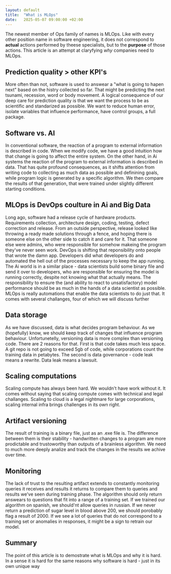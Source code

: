 ```yaml
---
layout: default
title:  "What is MLOps"
date:   2025-05-07 09:00:00 +02:00
---
```


The newest member of Ops family of names is MLOps. Like with every other position name in software engineering, it does not correspond to **actual** actions performed by theese specialists, but to the **purpose** of those actions. This article is an attempt at claryfying *why* companies need to MLOps.

## Prediction quality > other KPI's

More often than not, software is used to answear a "what is going to hapen next" based on the histry collected so far. That might be predicting the next tsunami, recession, word or body movement. A logical consequence of our deep care for prediction quality is that we want the process to be as scientific and standarized as possible. We want to reduce human error, isolate variables that influence performance, have control groups, a full package. 

## Software vs. AI

In conventional software, the reaction of a program to external information is described in code. When we modify code, we have a good intuition how that change is going to affect the entire system. On the other hand, in Ai systems the reaction of the program to external information is described in data. That has quite profound consequences, as it shifts attention from writing code to collecting as much data as possible and definining goals, while program logic is generated by a specific algorithm. We then compare the results of that generation, that were trained under slightly different starting conditions.

## MLOps is DevOps coulture in Ai and Big Data

Long ago, software had a release cycle of hardware products. Requirements collection, architecture design, coding, testing, defect correction and release. From an outside perspective, release looked like throwing a ready made solutions through a fence, and hoping there is someone else on the other side to catch it and care for it. That someone else were admins, who were responsible for somehow makeing the program they've never seen work. DevOps is shifting that reponsibility onto people that wrote the damn app. Developers did what developers do and automated the hell out of the processes necessary to keep the app running. The Ai world is in a similar place - data scientists build some binary file and send it over to developers, who are responsible for ensuring the model is running correctly, despite not knowing what that actually means. The responsibility to ensure the (and ability to react to unsatisfactory) model performance should be as much in the hands of a data scientist as possible. MLOps is really automations that enable the data scientists to do just that. It comes with several challanges, four of which we will discuss further

## Data storage

As we have discussed, data is what decides program behaviour. As we (hopefully) know, we should keep track of changes that influence program behaviour. Unfortunetelly, versioning data is more complex than versioning code. There are 2 reasons for that. First is that code takes much less space. A git repo is not going to exceed 5gb of code, while corporations count the training data in petabytes. The second is data governance - code leak means a rewrite. Data leak means a lawsuit. 

## Scaling computations

Scaling compute has always been hard. We wouldn't have work without it. It comes without saying that scaling compute comes with technical and legal challanges. Scaling to cloud is a legal nightmare for large corporations, scaling internal infra brings challenges in its own right. 

## Artifact versioning
The result of training is a binary file, just as an .exe file is. The difference between them is their stability - handwritten changes to a program are more prodictable and trustoworthy than outputs of a brainless algorithm. We need to much more deeply analize and track the changes in the results we achive over time. 

## Monitoring

The lack of trust to the resulting artifact extends to constantly monitoring queries it receives and results it returns to compare them to queries and results we've seen during training phase. The algorithm should only return answears to questions that fit into a range of a training set. If we trained our algorithm on spanish, we should'nt allow queries in russian. If we never return a prediction of sugar level in blood above 200, we should porobably flag a result of 2000. If we see a lot of queries that do not correspond to a training set or anomalies in responses, it might be a sign to retrain our model.

## Summary

The point of this article is to demostrate what is MLOps and why it is hard. In a sense it is hard for the same reasons why software is hard - just in its own unique way 


